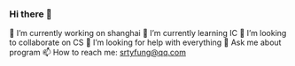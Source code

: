 ### Hi there 👋

🔭 I’m currently working on shanghai
🌱 I’m currently learning IC
👯 I’m looking to collaborate on CS
🤔 I’m looking for help with everything
💬 Ask me about program
📫 How to reach me: srtyfung@qq.com
